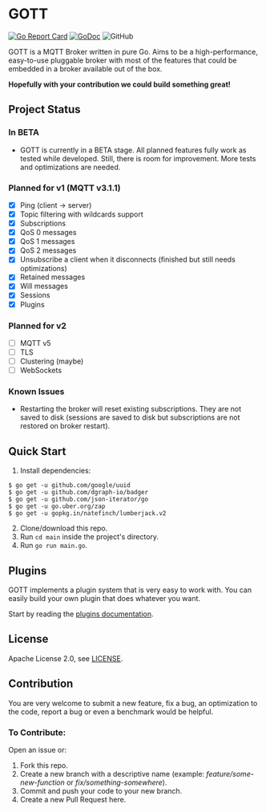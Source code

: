 # GOTT

[![Go Report Card](https://goreportcard.com/badge/github.com/oimyounis/gott)](https://goreportcard.com/report/github.com/oimyounis/gott)
[![GoDoc](https://godoc.org/github.com/oimyounis/gott?status.svg)](https://godoc.org/github.com/oimyounis/gott)
![GitHub](https://img.shields.io/github/license/oimyounis/gott)

GOTT is a MQTT Broker written in pure Go. Aims to be a high-performance, easy-to-use pluggable broker with most of the features that could be embedded in a broker available out of the box.  
    
**Hopefully with your contribution we could build something great!**

## Project Status
### In BETA
- GOTT is currently in a BETA stage. All planned features fully work as tested while developed. Still, there is room for improvement. More tests and optimizations are needed.

### Planned for v1 (MQTT v3.1.1)
- [x] Ping (client -> server)
- [x] Topic filtering with wildcards support
- [x] Subscriptions
- [x] QoS 0 messages
- [x] QoS 1 messages
- [x] QoS 2 messages
- [x] Unsubscribe a client when it disconnects (finished but still needs optimizations)
- [x] Retained messages
- [x] Will messages
- [x] Sessions
- [x] Plugins

### Planned for v2
- [ ] MQTT v5
- [ ] TLS
- [ ] Clustering (maybe)
- [ ] WebSockets

### Known Issues
- Restarting the broker will reset existing subscriptions. They are not saved to disk (sessions are saved to disk but subscriptions are not restored on broker restart).

## Quick Start
1. Install dependencies:  
```shell script
$ go get -u github.com/google/uuid
$ go get -u github.com/dgraph-io/badger
$ go get -u github.com/json-iterator/go
$ go get -u go.uber.org/zap
$ go get -u gopkg.in/natefinch/lumberjack.v2
```
2. Clone/download this repo.
3. Run `cd main` inside the project's directory.
4. Run `go run main.go`.

## Plugins
GOTT implements a plugin system that is very easy to work with. You can easily build your own plugin that does whatever you want.  
  
Start by reading the [plugins documentation](_docs/plugins.md).

## License
Apache License 2.0, see [LICENSE](LICENSE).

## Contribution
You are very welcome to submit a new feature, fix a bug, an optimization to the code, report a bug or even a benchmark would be helpful.  
### To Contribute:  
Open an issue or:
1. Fork this repo.
2. Create a new branch with a descriptive name (example: *feature/some-new-function* or *fix/something-somewhere*).
3. Commit and push your code to your new branch.
4. Create a new Pull Request here.  
